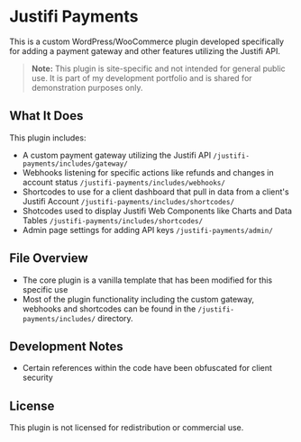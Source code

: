 # Justifi Payments

This is a custom WordPress/WooCommerce plugin developed specifically for adding a payment gateway and other features utilizing the Justifi API.

> **Note:** This plugin is site-specific and not intended for general public use. It is part of my development portfolio and is shared for demonstration purposes only.

## What It Does

This plugin includes:

- A custom payment gateway utilizing the Justifi API `/justifi-payments/includes/gateway/`
- Webhooks listening for specific actions like refunds and changes in account status `/justifi-payments/includes/webhooks/`
- Shortcodes to use for a client dashboard that pull in data from a client's Justifi Account `/justifi-payments/includes/shortcodes/`
- Shotcodes used to display Justifi Web Components like Charts and Data Tables `/justifi-payments/includes/shortcodes/`
- Admin page settings for adding API keys `/justifi-payments/admin/`

## File Overview

- The core plugin is a vanilla template that has been modified for this specific use
- Most of the plugin functionality including the custom gateway, webhooks and shortcodes can be found in the `/justifi-payments/includes/` directory.

## Development Notes

- Certain references within the code have been obfuscated for client security

## License

This plugin is not licensed for redistribution or commercial use.